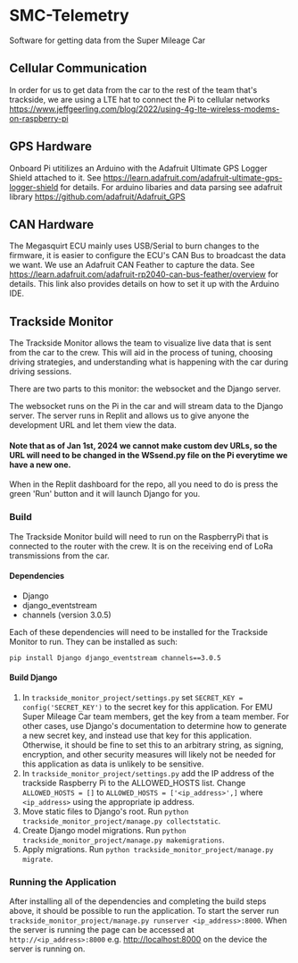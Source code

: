 # SMC-Telemetry
Software for getting data from the Super Mileage Car
## Cellular Communication
In order for us to get data from the car to the rest of the team that's trackside, we are using a LTE hat to connect the Pi to cellular networks
https://www.jeffgeerling.com/blog/2022/using-4g-lte-wireless-modems-on-raspberry-pi
## GPS Hardware
Onboard Pi utitilizes an Arduino with the Adafruit Ultimate GPS Logger Shield attached to it. See https://learn.adafruit.com/adafruit-ultimate-gps-logger-shield for details. For arduino libaries and data parsing see adafruit library https://github.com/adafruit/Adafruit_GPS
## CAN Hardware
The Megasquirt ECU mainly uses USB/Serial to burn changes to the firmware, it is easier to configure the ECU's CAN Bus to broadcast the data we want. We use an Adafruit CAN Feather to capture the data. See https://learn.adafruit.com/adafruit-rp2040-can-bus-feather/overview for details. This link also provides details on how to set it up with the Arduino IDE. 
## Trackside Monitor
The Trackside Monitor allows the team to visualize live data that is sent from the car to the crew. This will aid in the process of tuning, choosing driving strategies, and understanding what is happening with the car during driving sessions.

There are two parts to this monitor: the websocket and the Django server.

The websocket runs on the Pi in the car and will stream data to the Django server. The server runs in Replit and allows us to give anyone the development URL and let them view the data. 

#### Note that as of Jan 1st, 2024 we cannot make custom dev URLs, so the URL will need to be changed in the WSsend.py file on the Pi everytime we have a new one.

When in the Replit dashboard for the repo, all you need to do is press the green 'Run' button and it will launch Django for you.

### Build
The Trackside Monitor build will need to run on the RaspberryPi that is connected to the router with the crew. It is on the receiving end of LoRa transmissions from the car.
#### Dependencies
* Django
* django_eventstream
* channels (version 3.0.5)

Each of these dependencies will need to be installed for the Trackside Monitor to run. They can be installed as such:
```
pip install Django django_eventstream channels==3.0.5
```
#### Build Django
1. In ```trackside_monitor_project/settings.py``` set ```SECRET_KEY = config('SECRET_KEY')``` to the secret key for this application. For EMU Super Mileage Car team members, get the key from a team member. For other cases, use Django's documentation to determine how to generate a new secret key, and instead use that key for this application. Otherwise, it should be fine to set this to an arbitrary string, as signing, encryption, and other security measures will likely not be needed for this application as data is unlikely to be sensitive.
2. In ```trackside_monitor_project/settings.py``` add the IP address of the trackside Raspberry Pi to the ALLOWED_HOSTS list. Change ```ALLOWED_HOSTS = []``` to ```ALLOWED_HOSTS = ['<ip_address>',]``` where ```<ip_address>``` using the appropriate ip address.
3. Move static files to Django's root. Run ```python trackside_monitor_project/manage.py collectstatic```.
4. Create Django model migrations. Run ```python trackside_monitor_project/manage.py makemigrations```.
5. Apply migrations. Run ```python trackside_monitor_project/manage.py migrate```.
### Running the Application
After installing all of the dependencies and completing the build steps above, it should be possible to run the application. To start the server run ```trackside_monitor_project/manage.py runserver <ip_address>:8000```. When the server is running the page can be accessed at ```http://<ip_address>:8000``` e.g. [http://localhost:8000](http://localhost:8000) on the device the server is running on.
